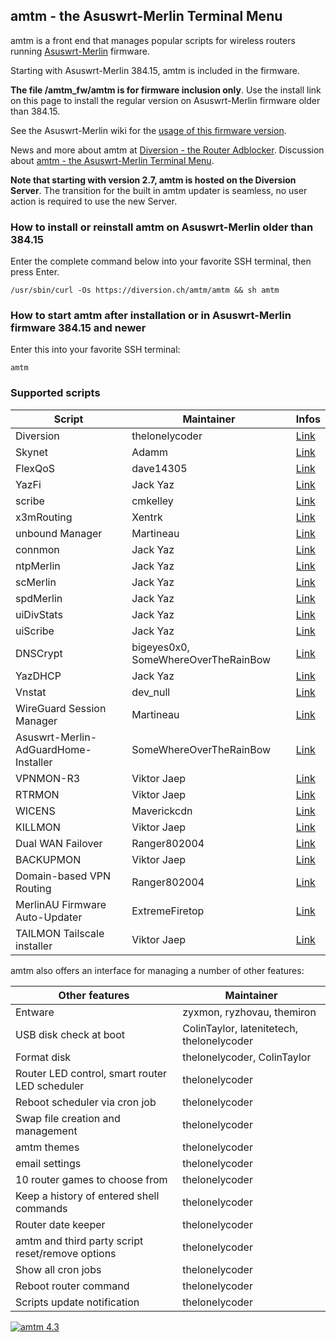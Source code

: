 ## amtm - the Asuswrt-Merlin Terminal Menu

amtm is a front end that manages popular scripts for wireless routers running [Asuswrt-Merlin](https://github.com/RMerl) firmware.

Starting with Asuswrt-Merlin 384.15, amtm is included in the firmware.

**The file /amtm_fw/amtm is for firmware inclusion only**.
Use the install link on this page to install the regular version on Asuswrt-Merlin firmware older than 384.15.

See the Asuswrt-Merlin wiki for the [usage of this firmware version](https://github.com/RMerl/asuswrt-merlin.ng/wiki/AMTM).

News and more about amtm at [Diversion - the Router Adblocker](https://diversion.ch).
Discussion about [amtm - the Asuswrt-Merlin Terminal Menu](https://www.snbforums.com/forums/asuswrt-merlin-addons.60/?prefix_id=16&starter_id=25480).

**Note that starting with version 2.7, amtm is hosted on the Diversion Server**.
The transition for the built in amtm updater is seamless, no user action is required to use the new Server.

### How to install or reinstall amtm on Asuswrt-Merlin older than 384.15
Enter the complete command below into your favorite SSH terminal, then press Enter.

```Shell
/usr/sbin/curl -Os https://diversion.ch/amtm/amtm && sh amtm
```

### How to start amtm after installation or in Asuswrt-Merlin firmware 384.15 and newer
Enter this into your favorite SSH terminal:

```Shell
amtm
```

### Supported scripts

| Script | Maintainer | Infos |
|--------|------------|------|
| Diversion | thelonelycoder | [Link](https://www.snbforums.com/forums/asuswrt-merlin-addons.60/?prefix_id=10&starter_id=25480) |
| Skynet | Adamm | [Link](https://www.snbforums.com/forums/asuswrt-merlin-addons.60/?prefix_id=14) |
| FlexQoS | dave14305 | [Link](https://www.snbforums.com/forums/asuswrt-merlin-addons.60/?prefix_id=8&starter_id=58901) |
| YazFi | Jack Yaz | [Link](https://www.snbforums.com/forums/asuswrt-merlin-addons.60/?prefix_id=13&starter_id=53009) |
| scribe | cmkelley | [Link](https://www.snbforums.com/forums/asuswrt-merlin-addons.60/?prefix_id=7) |
| x3mRouting | Xentrk | [Link](https://www.snbforums.com/forums/asuswrt-merlin-addons.60/?prefix_id=9) |
| unbound Manager | Martineau | [Link](https://www.snbforums.com/forums/asuswrt-merlin-addons.60/?prefix_id=5) |
| connmon |Jack Yaz | [Link](https://www.snbforums.com/forums/asuswrt-merlin-addons.60/?prefix_id=18&starter_id=53009) |
| ntpMerlin | Jack Yaz | [Link](https://www.snbforums.com/forums/asuswrt-merlin-addons.60/?prefix_id=22&starter_id=53009) |
| scMerlin | Jack Yaz | [Link](https://www.snbforums.com/forums/asuswrt-merlin-addons.60/?prefix_id=23&starter_id=53009) |
| spdMerlin | Jack Yaz | [Link](https://www.snbforums.com/forums/asuswrt-merlin-addons.60/?prefix_id=19&starter_id=53009) |
| uiDivStats | Jack Yaz | [Link](https://www.snbforums.com/forums/asuswrt-merlin-addons.60/?prefix_id=15&starter_id=53009) |
| uiScribe | Jack Yaz | [Link](https://www.snbforums.com/forums/asuswrt-merlin-addons.60/?prefix_id=24&starter_id=53009) |
| DNSCrypt | bigeyes0x0, SomeWhereOverTheRainBow | [Link](https://www.snbforums.com/forums/asuswrt-merlin-addons.60/?prefix_id=29&starter_id=64179) |
| YazDHCP | Jack Yaz | [Link](https://www.snbforums.com/forums/asuswrt-merlin-addons.60/?prefix_id=31&starter_id=53009) |
| Vnstat | dev_null | [Link](https://www.snbforums.com/threads/beta-2-vnstat-on-merlin-ui-cli-and-email-data-use-monitoring-with-full-install-and-menu.70727/) |
| WireGuard Session Manager | Martineau | [Link](https://www.snbforums.com/forums/asuswrt-merlin-addons.60/?prefix_id=32&starter_id=13215) |
| Asuswrt-Merlin-AdGuardHome-Installer | SomeWhereOverTheRainBow | [Link](https://www.snbforums.com/threads/new-release-asuswrt-merlin-adguardhome-installer.76506/) |
| VPNMON-R3 | Viktor Jaep | [Link](https://www.snbforums.com/forums/asuswrt-merlin-addons.60/?prefix_id=36) |
| RTRMON | Viktor Jaep | [Link](https://www.snbforums.com/forums/asuswrt-merlin-addons.60/) |
| WICENS | Maverickcdn | [Link](https://www.snbforums.com/threads/wicens-wan-ip-change-email-notification-script.69294/) |
| KILLMON | Viktor Jaep | [Link](https://www.snbforums.com/threads/killmon-v1-05-feb-20-2023-ip4-ip6-vpn-kill-switch-monitor-configurator.81758/) |
| Dual WAN Failover | Ranger802004 | [Link](https://www.snbforums.com/threads/dual-wan-failover-v2-0-2-release.83674/) |
| BACKUPMON | Viktor Jaep | [Link](https://www.snbforums.com/threads/backupmon-v1-22-oct-2-2023-backup-restore-your-router-jffs-nvram-external-usb-drive.86645/) |
| Domain-based VPN Routing | Ranger802004 | [Link](https://www.snbforums.com/threads/domain-based-vpn-routing-script.79264/) |
| MerlinAU Firmware Auto-Updater | ExtremeFiretop | [Link](https://www.snbforums.com/threads/introducing-merlinau-the-ultimate-firmware-auto-updater-addon.88577/) |
| TAILMON Tailscale installer | Viktor Jaep | [Link](https://www.snbforums.com/threads/release-tailmon-v1-0-8-may-3-2024-wireguard-based-tailscale-installer-configurator-and-monitor.89860/) |

amtm also offers an interface for managing a number of other features:

| Other features | Maintainer |
|----------------|-----------|
| Entware | zyxmon, ryzhovau, themiron |
| USB disk check at boot | ColinTaylor, latenitetech, thelonelycoder |
| Format disk | thelonelycoder, ColinTaylor |
| Router LED control, smart router LED scheduler | thelonelycoder |
| Reboot scheduler via cron job | thelonelycoder |
| Swap file creation and management | thelonelycoder |
| amtm themes | thelonelycoder |
| email settings | thelonelycoder |
| 10 router games to choose from | thelonelycoder |
| Keep a history of entered shell commands | thelonelycoder
| Router date keeper | thelonelycoder
| amtm and third party script reset/remove options | thelonelycoder
| Show all cron jobs | thelonelycoder
| Reboot router command | thelonelycoder
| Scripts update notification | thelonelycoder

[![amtm 4.3](https://cdn.imgchest.com/files/84jdcnqngd4.png "amtm 4.3")](https://cdn.imgchest.com/files/84jdcnqngd4.png "amtm 4.3")
